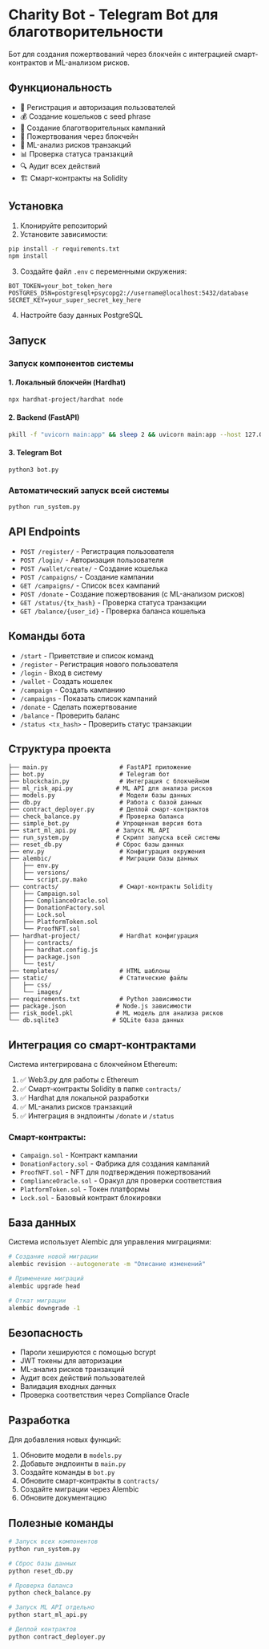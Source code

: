 # Charity Bot - Telegram Bot для благотворительности

Бот для создания пожертвований через блокчейн с интеграцией смарт-контрактов и ML-анализом рисков.

## Функциональность

- 🔐 Регистрация и авторизация пользователей
- 💰 Создание кошельков с seed phrase
- 📝 Создание благотворительных кампаний
- 💸 Пожертвования через блокчейн
- 🤖 ML-анализ рисков транзакций
- 📊 Проверка статуса транзакций
- 🔍 Аудит всех действий
- 🏗️ Смарт-контракты на Solidity

## Установка

1. Клонируйте репозиторий
2. Установите зависимости:
```bash
pip install -r requirements.txt
npm install
```

3. Создайте файл `.env` с переменными окружения:
```env
BOT_TOKEN=your_bot_token_here
POSTGRES_DSN=postgresql+psycopg2://username@localhost:5432/database
SECRET_KEY=your_super_secret_key_here
```

4. Настройте базу данных PostgreSQL

## Запуск

### Запуск компонентов системы

#### 1. Локальный блокчейн (Hardhat)
```bash
npx hardhat-project/hardhat node
```

#### 2. Backend (FastAPI)
```bash
pkill -f "uvicorn main:app" && sleep 2 && uvicorn main:app --host 127.0.0.1 --port 8000 &
```

#### 3. Telegram Bot
```bash
python3 bot.py
```

### Автоматический запуск всей системы
```bash
python run_system.py
```

## API Endpoints

- `POST /register/` - Регистрация пользователя
- `POST /login/` - Авторизация пользователя
- `POST /wallet/create/` - Создание кошелька
- `POST /campaigns/` - Создание кампании
- `GET /campaigns/` - Список всех кампаний
- `POST /donate` - Создание пожертвования (с ML-анализом рисков)
- `GET /status/{tx_hash}` - Проверка статуса транзакции
- `GET /balance/{user_id}` - Проверка баланса кошелька

## Команды бота

- `/start` - Приветствие и список команд
- `/register` - Регистрация нового пользователя
- `/login` - Вход в систему
- `/wallet` - Создать кошелек
- `/campaign` - Создать кампанию
- `/campaigns` - Показать список кампаний
- `/donate` - Сделать пожертвование
- `/balance` - Проверить баланс
- `/status <tx_hash>` - Проверить статус транзакции

## Структура проекта

```
├── main.py                    # FastAPI приложение
├── bot.py                     # Telegram бот
├── blockchain.py              # Интеграция с блокчейном
├── ml_risk_api.py            # ML API для анализа рисков
├── models.py                  # Модели базы данных
├── db.py                      # Работа с базой данных
├── contract_deployer.py       # Деплой смарт-контрактов
├── check_balance.py           # Проверка баланса
├── simple_bot.py             # Упрощенная версия бота
├── start_ml_api.py           # Запуск ML API
├── run_system.py             # Скрипт запуска всей системы
├── reset_db.py               # Сброс базы данных
├── env.py                     # Конфигурация окружения
├── alembic/                   # Миграции базы данных
│   ├── env.py
│   ├── versions/
│   └── script.py.mako
├── contracts/                 # Смарт-контракты Solidity
│   ├── Campaign.sol
│   ├── ComplianceOracle.sol
│   ├── DonationFactory.sol
│   ├── Lock.sol
│   ├── PlatformToken.sol
│   └── ProofNFT.sol
├── hardhat-project/           # Hardhat конфигурация
│   ├── contracts/
│   ├── hardhat.config.js
│   ├── package.json
│   └── test/
├── templates/                 # HTML шаблоны
├── static/                    # Статические файлы
│   ├── css/
│   └── images/
├── requirements.txt           # Python зависимости
├── package.json              # Node.js зависимости
├── risk_model.pkl            # ML модель для анализа рисков
└── db.sqlite3               # SQLite база данных
```

## Интеграция со смарт-контрактами

Система интегрирована с блокчейном Ethereum:

1. ✅ Web3.py для работы с Ethereum
2. ✅ Смарт-контракты Solidity в папке `contracts/`
3. ✅ Hardhat для локальной разработки
4. ✅ ML-анализ рисков транзакций
5. ✅ Интеграция в эндпоинты `/donate` и `/status`

### Смарт-контракты:
- `Campaign.sol` - Контракт кампании
- `DonationFactory.sol` - Фабрика для создания кампаний
- `ProofNFT.sol` - NFT для подтверждения пожертвований
- `ComplianceOracle.sol` - Оракул для проверки соответствия
- `PlatformToken.sol` - Токен платформы
- `Lock.sol` - Базовый контракт блокировки

## База данных

Система использует Alembic для управления миграциями:

```bash
# Создание новой миграции
alembic revision --autogenerate -m "Описание изменений"

# Применение миграций
alembic upgrade head

# Откат миграции
alembic downgrade -1
```

## Безопасность

- Пароли хешируются с помощью bcrypt
- JWT токены для авторизации
- ML-анализ рисков транзакций
- Аудит всех действий пользователей
- Валидация входных данных
- Проверка соответствия через Compliance Oracle

## Разработка

Для добавления новых функций:

1. Обновите модели в `models.py`
2. Добавьте эндпоинты в `main.py`
3. Создайте команды в `bot.py`
4. Обновите смарт-контракты в `contracts/`
5. Создайте миграции через Alembic
6. Обновите документацию

## Полезные команды

```bash
# Запуск всех компонентов
python run_system.py

# Сброс базы данных
python reset_db.py

# Проверка баланса
python check_balance.py

# Запуск ML API отдельно
python start_ml_api.py

# Деплой контрактов
python contract_deployer.py
``` 